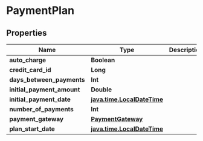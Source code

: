 
# PaymentPlan

## Properties
Name | Type | Description | Notes
------------ | ------------- | ------------- | -------------
**auto_charge** | **Boolean** |  |  [optional]
**credit_card_id** | **Long** |  |  [optional]
**days_between_payments** | **Int** |  | 
**initial_payment_amount** | **Double** |  |  [optional]
**initial_payment_date** | [**java.time.LocalDateTime**](java.time.LocalDateTime.md) |  |  [optional]
**number_of_payments** | **Int** |  | 
**payment_gateway** | [**PaymentGateway**](PaymentGateway.md) |  |  [optional]
**plan_start_date** | [**java.time.LocalDateTime**](java.time.LocalDateTime.md) |  | 



